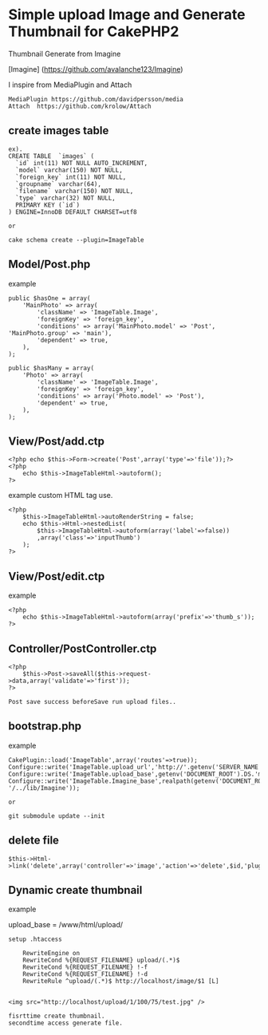 Simple upload Image and Generate Thumbnail for CakePHP2
=======================================================

Thumbnail Generate from Imagine

[Imagine] (https://github.com/avalanche123/Imagine)

I inspire from MediaPlugin and Attach

	MediaPlugin https://github.com/davidpersson/media
	Attach  https://github.com/krolow/Attach


create images table
-----
	ex).
	CREATE TABLE  `images` (
	  `id` int(11) NOT NULL AUTO_INCREMENT,
	  `model` varchar(150) NOT NULL,
	  `foreign_key` int(11) NOT NULL,
	  `groupname` varchar(64),
	  `filename` varchar(150) NOT NULL,
	  `type` varchar(32) NOT NULL,
	  PRIMARY KEY (`id`)
	) ENGINE=InnoDB DEFAULT CHARSET=utf8

	or

	cake schema create --plugin=ImageTable


Model/Post.php
-----
example

	public $hasOne = array(
		'MainPhoto' => array(
			'className' => 'ImageTable.Image',
			'foreignKey' => 'foreign_key',
			'conditions' => array('MainPhoto.model' => 'Post', 'MainPhoto.group' => 'main'),
			'dependent' => true,
		),
	);

	public $hasMany = array(
		'Photo' => array(
			'className' => 'ImageTable.Image',
			'foreignKey' => 'foreign_key',
			'conditions' => array('Photo.model' => 'Post'),
			'dependent' => true,
		),
	);

View/Post/add.ctp
-----
	<?php echo $this->Form->create('Post',array('type'=>'file'));?>
	<?php
		echo $this->ImageTableHtml->autoform();
	?>

example custom HTML tag use.

	<?php
		$this->ImageTableHtml->autoRenderString = false;
		echo $this->Html->nestedList(
			$this->ImageTableHtml->autoform(array('label'=>false))
			,array('class'=>'inputThumb')
		);
	?>


View/Post/edit.ctp
-----
example

	<?php
		echo $this->ImageTableHtml->autoform(array('prefix'=>'thumb_s'));
	?>


Controller/PostController.ctp
-----
	<?php
		$this->Post->saveAll($this->request->data,array('validate'=>'first'));
	?>

	Post save success beforeSave run upload files..
	


bootstrap.php
-----
example
	
	CakePlugin::load('ImageTable',array('routes'=>true));
	Configure::write('ImageTable.upload_url','http://'.getenv('SERVER_NAME').DS.'media');
	Configure::write('ImageTable.upload_base',getenv('DOCUMENT_ROOT').DS.'media');
	Configure::write('ImageTable.Imagine_base',realpath(getenv('DOCUMENT_ROOT'). '/../lib/Imagine'));

	or

	git submodule update --init


delete file
-----
	
	$this->Html->link('delete',array('controller'=>'image','action'=>'delete',$id,'plugin'=>'ImageTable'));
	


Dynamic create thumbnail
-----
example

upload_base = /www/html/upload/

	setup .htaccess

		RewriteEngine on
		RewriteCond %{REQUEST_FILENAME} upload/(.*)$
		RewriteCond %{REQUEST_FILENAME} !-f
		RewriteCond %{REQUEST_FILENAME} !-d
		RewriteRule ^upload/(.*)$ http://localhost/image/$1 [L]
	
		
	<img src="http://localhost/upload/1/100/75/test.jpg" />

	fisrttime create thumbnail.
	secondtime access generate file.
		


